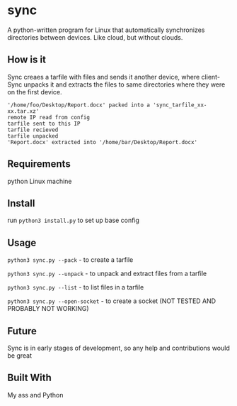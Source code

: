 # sync
A python-written program for Linux that automatically synchronizes directories between devices. Like cloud, but without clouds.

## How is it
Sync creaes a tarfile with files and sends it another device, where client-Sync unpacks it and extracts the files to same directories where they were on the first device.
```
'/home/foo/Desktop/Report.docx' packed into a 'sync_tarfile_xx-xx.tar.xz'
remote IP read from config
tarfile sent to this IP
tarfile recieved
tarfile unpacked
'Report.docx' extracted into '/home/bar/Desktop/Report.docx'
```

## Requirements
python
Linux machine

## Install
run ```python3 install.py``` to set up base config

## Usage
```python3 sync.py --pack``` - to create a tarfile

```python3 sync.py --unpack``` - to unpack and extract files from a tarfile

```python3 sync.py --list``` - to list files in a tarfile

```python3 sync.py --open-socket``` - to create a socket (NOT TESTED AND PROBABLY NOT WORKING)

## Future
Sync is in early stages of development, so any help and contributions would be great

## Built With
My ass and Python
